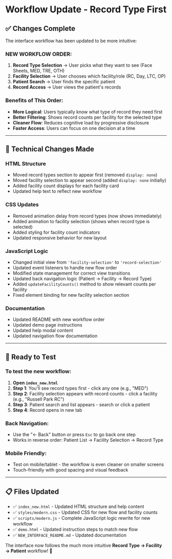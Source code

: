 # Workflow Update - Record Type First

## ✅ Changes Complete

The interface workflow has been updated to be more intuitive:

### **NEW WORKFLOW ORDER:**
1. **Record Type Selection** → User picks what they want to see (Face Sheets, MED, TRE, OTH)
2. **Facility Selection** → User chooses which facility/role (RC, Day, LTC, OP)  
3. **Patient Search** → User finds the specific patient
4. **Record Access** → User views the patient's records

### **Benefits of This Order:**
- **More Logical**: Users typically know what type of record they need first
- **Better Filtering**: Shows record counts per facility for the selected type
- **Cleaner Flow**: Reduces cognitive load by progressive disclosure
- **Faster Access**: Users can focus on one decision at a time

---

## 🔧 Technical Changes Made

### **HTML Structure**
- Moved record types section to appear first (removed `display: none`)
- Moved facility selection to appear second (added `display: none` initially)
- Added facility count displays for each facility card
- Updated help text to reflect new workflow

### **CSS Updates**
- Removed animation delay from record types (now shows immediately)
- Added animation to facility selection (shows when record type is selected)
- Added styling for facility count indicators
- Updated responsive behavior for new layout

### **JavaScript Logic**
- Changed initial view from `'facility-selection'` to `'record-selection'`
- Updated event listeners to handle new flow order
- Modified state management for correct view transitions
- Updated back navigation logic (Patient → Facility → Record Type)
- Added `updateFacilityCounts()` method to show relevant counts per facility
- Fixed element binding for new facility selection section

### **Documentation**
- Updated README with new workflow order
- Updated demo page instructions
- Updated help modal content
- Updated navigation flow documentation

---

## 🚀 Ready to Test

### **To test the new workflow:**

1. **Open `index_new.html`**
2. **Step 1**: You'll see record types first - click any one (e.g., "MED")
3. **Step 2**: Facility selection appears with record counts - click a facility (e.g., "Russell Park RC")
4. **Step 3**: Patient search and list appears - search or click a patient
5. **Step 4**: Record opens in new tab

### **Back Navigation:**
- Use the "← Back" button or press `Esc` to go back one step
- Works in reverse order: Patient List → Facility Selection → Record Type

### **Mobile Friendly:**
- Test on mobile/tablet - the workflow is even cleaner on smaller screens
- Touch-friendly with good spacing and visual feedback

---

## 📋 Files Updated

- ✅ `index_new.html` - Updated HTML structure and help content
- ✅ `styles/modern.css` - Updated CSS for new flow and facility counts
- ✅ `scripts/modern.js` - Complete JavaScript logic rewrite for new workflow
- ✅ `demo.html` - Updated instruction steps to match new flow
- ✅ `NEW_INTERFACE_README.md` - Updated documentation

The interface now follows the much more intuitive **Record Type → Facility → Patient** workflow! 🎉
